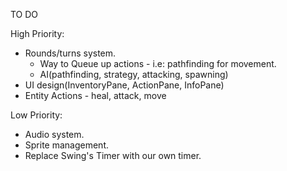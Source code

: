 TO DO

High Priority:

- Rounds/turns system.
  - Way to Queue up actions - i.e: pathfinding for movement.
  - AI(pathfinding, strategy, attacking, spawning)
- UI design(InventoryPane, ActionPane, InfoPane)
- Entity Actions - heal, attack, move

Low Priority:

- Audio system.
- Sprite management.
- Replace Swing's Timer with our own timer.
